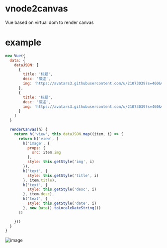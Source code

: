 # vnode2canvas

Vue based on virtual dom to render canvas

# example
```js
new Vue({
  data: {
    dataJSON: [
      {
        title: '标题',
        desc: '描述',
        img: 'https://avatars3.githubusercontent.com/u/21073039?s=460&v=4'
      },
      {
        title: '标题',
        desc: '描述',
        img: 'https://avatars3.githubusercontent.com/u/21073039?s=460&v=4'
      }
    ]
  }

  renderCanvas(h) {
    return h('view', this.dataJSON.map((item, i) => {
      return h('view', [
        h('image', {
          props: {
            src: item.img
          },
          style: this.getStyle('img', i)
        }),
        h('text', {
          style: this.getStyle('title', i)
        }, item.title),
        h('text', {
          style: this.getStyle('desc', i)
        }, item.desc),
        h('text', {
          style: this.getStyle('date', i)
        }, new Date().toLocaleDateString())
      ])

    }))
  }
}
```

![image](https://user-images.githubusercontent.com/21073039/42374783-ddd944d4-814b-11e8-896d-d453321ebf5e.png)


